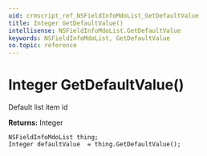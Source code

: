 ```yaml
---
uid: crmscript_ref_NSFieldInfoMdoList_GetDefaultValue
title: Integer GetDefaultValue()
intellisense: NSFieldInfoMdoList.GetDefaultValue
keywords: NSFieldInfoMdoList, GetDefaultValue
so.topic: reference
---
```


# Integer GetDefaultValue()

Default list item id

**Returns:** Integer

```crmscript
NSFieldInfoMdoList thing;
Integer defaultValue  = thing.GetDefaultValue();
```

